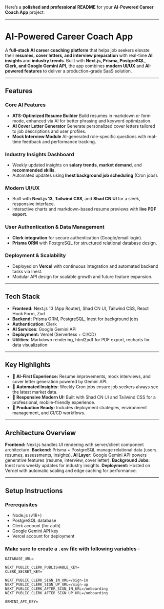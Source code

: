 Here’s a **polished and professional README** for your **AI-Powered Career Coach App** project:

---

# AI-Powered Career Coach App

A **full-stack AI career coaching platform** that helps job seekers elevate their **resumes, cover letters, and interview preparation** with real-time **AI insights** and **industry trends**. Built with **Next.js, Prisma, PostgreSQL, Clerk, and Google Gemini API**, the app combines **modern UI/UX** and **AI-powered features** to deliver a production-grade SaaS solution.

---

## Features

### **Core AI Features**

* **ATS-Optimized Resume Builder**
  Build resumes in markdown or form mode, enhanced via AI for better phrasing and keyword optimization.
* **AI Cover Letter Generator**
  Generate personalized cover letters tailored to job descriptions and user profiles.
* **Mock Interview Module**
  AI-generated role-specific questions with real-time feedback and performance tracking.

### **Industry Insights Dashboard**

* Weekly updated insights on **salary trends**, **market demand**, and **recommended skills**.
* Automated updates using **Inest background job scheduling** (Cron jobs).

### **Modern UI/UX**

* Built with **Next.js 13**, **Tailwind CSS**, and **Shad CN UI** for a sleek, responsive interface.
* Interactive charts and markdown-based resume previews with **live PDF export**.

### **User Authentication & Data Management**

* **Clerk integration** for secure authentication (Google/email login).
* **Prisma ORM** with PostgreSQL for structured relational database design.

### **Deployment & Scalability**

* Deployed on **Vercel** with continuous integration and automated backend tasks via Inest.
* Modular API design for scalable growth and future feature expansion.

---

## Tech Stack

* **Frontend:** Next.js 13 (App Router), Shad CN UI, Tailwind CSS, React Hook Form, Zod
* **Backend:** Prisma ORM, PostgreSQL, Inest for background jobs
* **Authentication:** Clerk
* **AI Services:** Google Gemini API
* **Deployment:** Vercel (Serverless + CI/CD)
* **Utilities:** Markdown rendering, html2pdf for PDF export, recharts for data visualization

---

## Key Highlights

* 🤖 **AI-First Experience:** Resume improvements, mock interviews, and cover letter generation powered by Gemini API.
* 🔄 **Automated Insights:** Weekly Cron jobs ensure job seekers always see the latest market data.
* 🎨 **Responsive Modern UI:** Built with Shad CN UI and Tailwind CSS for a professional, mobile-friendly experience.
* 🚀 **Production Ready:** Includes deployment strategies, environment management, and CI/CD workflows.

---

## Architecture Overview

**Frontend:** Next.js handles UI rendering with server/client component architecture.
**Backend:** Prisma + PostgreSQL manage relational data (users, resumes, assessments, insights).
**AI Layer:** Google Gemini API powers generative features (resume, interview, cover letter).
**Background Jobs:** Inest runs weekly updates for industry insights.
**Deployment:** Hosted on Vercel with automatic scaling and edge caching for performance.

---

## Setup Instructions

### Prerequisites

* Node.js (v18+)
* PostgreSQL database
* Clerk account (for auth)
* Google Gemini API key
* Vercel account for deployment

### Make sure to create a `.env` file with following variables -

```
DATABASE_URL=

NEXT_PUBLIC_CLERK_PUBLISHABLE_KEY=
CLERK_SECRET_KEY=

NEXT_PUBLIC_CLERK_SIGN_IN_URL=/sign-in
NEXT_PUBLIC_CLERK_SIGN_UP_URL=/sign-up
NEXT_PUBLIC_CLERK_AFTER_SIGN_IN_URL=/onboarding
NEXT_PUBLIC_CLERK_AFTER_SIGN_UP_URL=/onboarding

GEMINI_API_KEY=
```
